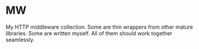 MW
===

My HTTP middleware collection. Some are thin wrappers from other mature libraries. Some are written myself. All of them should work together seamlessly.
